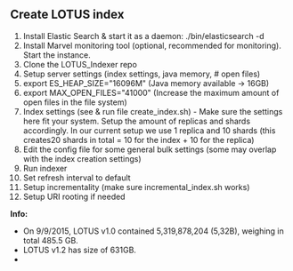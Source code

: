 ## Create LOTUS index

1. Install Elastic Search & start it as a daemon: ./bin/elasticsearch -d
2. Install Marvel monitoring tool (optional, recommended for monitoring). Start the instance.
3. Clone the LOTUS_Indexer repo
4. Setup server settings (index settings, java memory, # open files)
  1. export ES_HEAP_SIZE="16096M" (Java memory available -> 16GB)
  2. export MAX_OPEN_FILES="41000" (Increase the maximum amount of open files in the file system)
  3. Index settings (see & run file create_index.sh) - Make sure the settings here fit your system. Setup the amount of replicas and shards accordingly. In our current setup we use 1 replica and 10 shards (this creates20 shards in total = 10 for the index + 10 for the replica)
  4. Edit the config file for some general bulk settings (some may overlap with the index creation settings)
5. Run indexer
6. Set refresh interval to default
7. Setup incrementality (make sure incremental_index.sh works)
8. Setup URI rooting if needed



**Info:**
  * On 9/9/2015, LOTUS v1.0 contained 5,319,878,204 (5,32B), weighing in total 485.5 GB.  
  * LOTUS v1.2 has size of 631GB.
  * 
